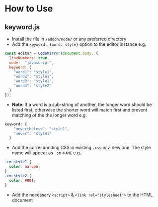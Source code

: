 # How to Use

## keyword.js

* Install the file in `/addon/mode/` or any preferred directory
* Add the `keyword: {word: style}` option to the editor instance e.g.

```js
const editor = CodeMirror(document.body, {
  lineNumbers: true,
  mode:  "javascript",
  keyword: {
    "word1": "style1",
    "word2": "style1",
    "word3": "style1",
    "word4": "style2"
  }
});
```
* **Note**: If a word is a sub-string of another, the longer word should be listed first, otherwise the shorter word will match first and prevent matching of the the longer word e.g.

```js
keyword: {
    "nevertheless": "style1",
    "never": "style1"
  }
```

* Add the corresponding CSS in existing `.css` or a new one. The style name will appear as `.cm-NAME` e.g.

```css
.cm-style1 {
  color: maroon;
}
.cm-style2 {
  color: #00f;
}
```

* Add the necessary `<script>` & `<link rel="stylesheet">` to the HTML document
